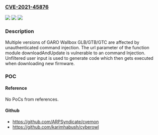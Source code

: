 ### [CVE-2021-45876](https://cve.mitre.org/cgi-bin/cvename.cgi?name=CVE-2021-45876)
![](https://img.shields.io/static/v1?label=Product&message=n%2Fa&color=blue)
![](https://img.shields.io/static/v1?label=Version&message=n%2Fa&color=blue)
![](https://img.shields.io/static/v1?label=Vulnerability&message=n%2Fa&color=brighgreen)

### Description

Multiple versions of GARO Wallbox GLB/GTB/GTC are affected by unauthenticated command injection. The url parameter of the function module downloadAndUpdate is vulnerable to an command Injection. Unfiltered user input is used to generate code which then gets executed when downloading new firmware.

### POC

#### Reference
No PoCs from references.

#### Github
- https://github.com/ARPSyndicate/cvemon
- https://github.com/karimhabush/cyberowl

